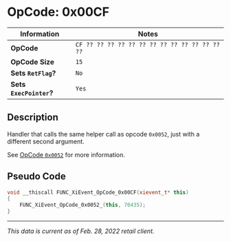 # OpCode: 0x00CF

| Information               | Notes |
|---                        |---    |
| **OpCode**                | `CF ?? ?? ?? ?? ?? ?? ?? ?? ?? ?? ?? ?? ?? ??` |
| **OpCode Size**           | `15`  |
| **Sets `RetFlag`?**       | `No`  |
| **Sets `ExecPointer`?**   | `Yes` |

## Description

Handler that calls the same helper call as opcode `0x0052`, just with a different second argument.

See [OpCode `0x0052`](OpCodes/0x0052.md) for more information.

## Pseudo Code

```cpp
void __thiscall FUNC_XiEvent_OpCode_0x00CF(xievent_t* this)
{
    FUNC_XiEvent_OpCode_0x0052_(this, 70435);
}
```

---

_This data is current as of Feb. 28, 2022 retail client._